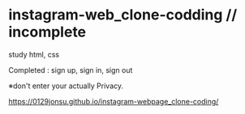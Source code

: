 # instagram-web_clone-codding // incomplete

study html, css

Completed : sign up, sign in, sign out

※don't enter your actually Privacy.

https://0129jonsu.github.io/instagram-webpage_clone-coding/
